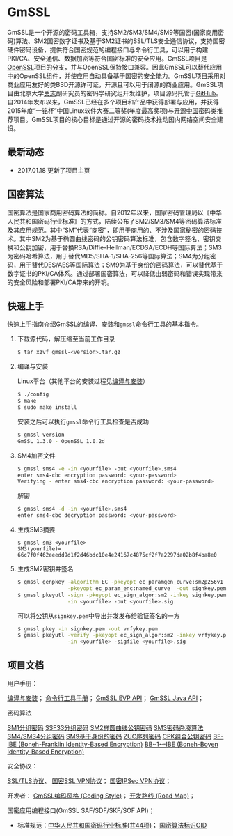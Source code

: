 # GmSSL

GmSSL是一个开源的密码工具箱，支持SM2/SM3/SM4/SM9等国密(国家商用密码)算法、SM2国密数字证书及基于SM2证书的SSL/TLS安全通信协议，支持国密硬件密码设备，提供符合国密规范的编程接口与命令行工具，可以用于构建PKI/CA、安全通信、数据加密等符合国密标准的安全应用。GmSSL项目是[OpenSSL](https://www.openssl.org)项目的分支，并与OpenSSL保持接口兼容。因此GmSSL可以替代应用中的OpenSSL组件，并使应用自动具备基于国密的安全能力。GmSSL项目采用对商业应用友好的类BSD开源许可证，开源且可以用于闭源的商业应用。GmSSL项目由北京大学[关志](http://infosec.pku.edu.cn/~guanzhi/)副研究员的密码学研究组开发维护，项目源码托管于[GitHub](https://github.com/guanzhi/GmSSL)。自2014年发布以来，GmSSL已经在多个项目和产品中获得部署与应用，并获得2015年度“一铭杯”中国Linux软件大赛二等奖(年度最高奖项)与[开源中国](https://www.oschina.net/p/GmSSL)密码类推荐项目。GmSSL项目的核心目标是通过开源的密码技术推动国内网络空间安全建设。

## 最新动态

- 2017.01.18 更新了项目主页

## 国密算法

国密算法是国家商用密码算法的简称。自2012年以来，国家密码管理局以《中华人民共和国密码行业标准》的方式，陆续公布了SM2/SM3/SM4等密码算法标准及其应用规范。其中“SM”代表“商密”，即用于商用的、不涉及国家秘密的密码技术。其中SM2为基于椭圆曲线密码的公钥密码算法标准，包含数字签名、密钥交换和公钥加密，用于替换RSA/Diffie-Hellman/ECDSA/ECDH等国际算法；SM3为密码哈希算法，用于替代MD5/SHA-1/SHA-256等国际算法；SM4为分组密码，用于替代DES/AES等国际算法；SM9为基于身份的密码算法，可以替代基于数字证书的PKI/CA体系。通过部署国密算法，可以降低由弱密码和错误实现带来的安全风险和部署PKI/CA带来的开销。

## 快速上手

快速上手指南介绍GmSSL的编译、安装和`gmssl`命令行工具的基本指令。

1. 下载源代码，解压缩至当前工作目录

   ```sh
   $ tar xzvf gmssl-<version>.tar.gz
   ```

2. 编译与安装

   Linux平台（其他平台的安装过程见[编译与安装](http://gmssl.org)）

   ```sh
   $ ./config
   $ make
   $ sudo make install
   ```

   安装之后可以执行`gmssl`命令行工具检查是否成功

   ```sh
   $ gmssl version
   GmSSL 1.3.0 - OpenSSL 1.0.2d
   ```

3. SM4加密文件

   ```sh
   $ gmssl sms4 -e -in <yourfile> -out <yourfile>.sms4
   enter sms4-cbc encryption password: <your-password>
   Verifying - enter sms4-cbc encryption password: <your-password>
   ```

   解密

   ```sh
   $ gmssl sms4 -d -in <yourfile>.sms4
   enter sms4-cbc decryption password: <your-password>
   ```

4. 生成SM3摘要

   ```
   $ gmssl sm3 <yourfile>
   SM3(yourfile)= 66c7f0f462eeedd9d1f2d46bdc10e4e24167c4875cf2f7a2297da02b8f4ba8e0
   ```

5. 生成SM2密钥并签名

   ```sh
   $ gmssl genpkey -algorithm EC -pkeyopt ec_paramgen_curve:sm2p256v1 \
                   -pkeyopt ec_param_enc:named_curve  -out signkey.pem
   $ gmssl pkeyutl -sign -pkeyopt ec_sign_algor:sm2 -inkey signkey.pem \
                   -in <yourfile> -out <yourfile>.sig
   ```
   可以将公钥从`signkey.pem`中导出并发发布给验证签名的一方
   ```sh
   $ gmssl pkey -in signkey.pem -out vrfykey.pem
   $ gmssl pkeyutl -verify -pkeyopt ec_sign_algor:sm2 -inkey vrfykey.pem \
                   -in <yourfile> -sigfile <yourfile>.sig
   ```


## 项目文档

用户手册：

[编译与安装](https://github.com/guanzhi/GmSSL/wiki/install)；
[命令行工具手册](https://github.com/guanzhi/GmSSL/wiki/commands.md)；
 [GmSSL EVP API](https://github.com/guanzhimSSL/blob/develop/doc/gmssl/evp.md)；
 [GmSSL Java API](https://github.com/guanzhi/GmSSL/blob/develop/doc/gmssl/java.md)；

密码算法

[SM1分组密码](https://github.com/guanzhi/GmSSL/wiki/sm1)
[SSF33分组密码](https://github.com/guanzhi/GmSSL/wiki/ssf33)
[SM2椭圆曲线公钥密码](https://github.com/guanzhi/GmSSL/wiki/sm2)
[SM3密码杂凑算法](https://github.com/guanzhi/GmSSL/wiki/sm3)
[SM4/SMS4分组密码](https://github.com/guanzhi/GmSSL/wiki/sms4)
[SM9基于身份的密码](https://github.com/guanzhi/GmSSL/wiki/sm9)
[ZUC序列密码](https://github.com/guanzhi/GmSSL/blob/develop/doc/gmssl/zuc.md)
[CPK组合公钥密码](https://github.com/guanzhi/GmSSL/wiki/cpk)
[BF-IBE (Boneh-Franklin Identity-Based Encryption)](https://github.com/guanzhi/GmSSL/wiki/bfibe)
[BB~1~-IBE (Boneh-Boyen Identity-Based Encryption)](https://github.com/guanzhi/GmSSL/wiki/bb1-ibe)

安全协议：

[SSL/TLS协议]()、
[国密SSL VPN协议]()；
[国密IPSec VPN协议]()；

开发者：
[GmSSL编码风格 (Coding Style)](https://github.com/guanzhi/GmSSL/blob/develop/doc/gmssl/codingstyle.md)；
[开发路线 (Road Map)]()；

国密应用编程接口(GmSSL SAF/SDF/SKF/SOF API)；
- 标准规范：[中华人民共和国密码行业标准(共44项)]()；
  [国密算法标识OID](https://github.com/guanzhi/GmSSL/blob/develop/doc/gmssl/oid.md)


